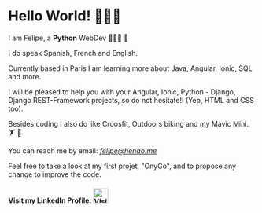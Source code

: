 
<h1>Hello World! 👋👋👋</h1>

I am Felipe, a <strong>Python</strong> WebDev  👨🏻‍💻 🐍 

I do speak Spanish, French and English. 

Currently based in Paris I am learning more about Java, Angular, Ionic, SQL and more.

I will be pleased to help you with your Angular, Ionic, Python - Django, Django REST-Framework projects, so do not hesitate!! (Yep, HTML and CSS too). 

Besides coding I also do like Croosfit, Outdoors biking and my Mavic Mini.  🏋️  🚵

You can reach me by email: <em>felipe@henao.me</em>  

Feel free to take a look at my first projet, "OnyGo", and to propose any change to improve the code. 

<h4>
    Visit my LinkedIn Profile: 
    <a href="https://www.linkedin.com/in/lf-henao/" target="blank">
      <img src="https://media-exp1.licdn.com/dms/image/C4D0BAQGyOWvr4W0Pow/company-logo_100_100/0?e=1608768000&v=beta&t=6KGW-u2CFLQnnGF44UOeJ3e9GoSqQ1iAbjqT0SgKr7g" 
           alt="Visit my LinkedIn Profile" width="30" height="30">
    </a>
</h4>









